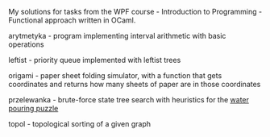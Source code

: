 My solutions for tasks from the WPF course - Introduction to Programming - Functional approach written in OCaml. 

arytmetyka - program implementing interval arithmetic with basic operations

leftist - priority queue implemented with leftist trees

origami - paper sheet folding simulator, with a function that gets coordinates and returns how many sheets of paper are in those coordinates

przelewanka - brute-force state tree search with heuristics for the [water pouring puzzle](https://en.wikipedia.org/wiki/Water_pouring_puzzle)

topol - topological sorting of a given graph
